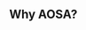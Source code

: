 <!-- TITLE: What is an AOSA? -->
<!-- SUBTITLE: A Quick Pre-face on AOSC OS Security Advisories -->

## Why AOSA?